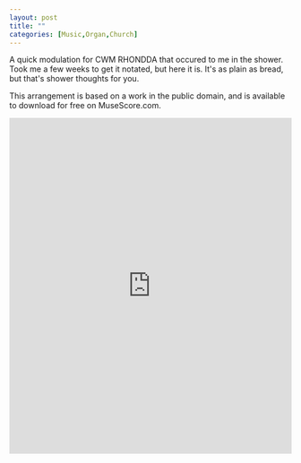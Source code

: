 ```yaml
---
layout: post
title: ""
categories: [Music,Organ,Church]
---
```


A quick modulation for CWM RHONDDA that occured to me in the shower. Took me a few weeks to get it notated, but here it is. It's as plain as bread, but that's shower thoughts for you.

This arrangement is based on a work in the public domain, and is available to download for free on MuseScore.com.

<iframe width="100%" height="600" src="https://musescore.com/user/19506/scores/8214959/embed" frameborder="0" allowfullscreen allow="autoplay; fullscreen"></iframe>
